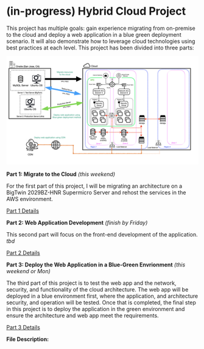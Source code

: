 # (in-progress) Hybrid Cloud Project

This project has multiple goals: gain experience migrating from on-premise to the cloud and deploy a web application in a blue green deployment scenario. It will also demonstrate how to leverage cloud technologies using best practices at each level. This project has been divided into three parts:

![highlevel-arch](https://github.com/lizgarseeyah/-in-progress-Hybrid-Cloud-Project/blob/master/img/architecture-sketch.jpeg)

**Part 1: Migrate to the Cloud** _(this weekend)_

For the first part of this project, I will be migrating an architecture on a BigTwin 2029BZ-HNR Supermicro Server and rehost the services in the AWS environment.

[Part 1 Details](https://github.com/lizgarseeyah/-in-progress-Hybrid-Cloud-Project/blob/master/README-PAGE2.md)

**Part 2: Web Application Development** _(finish by Friday)_

This second part will focus on the front-end development of the application. _tbd_

[Part 2 Details](https://github.com/lizgarseeyah/-in-progress-Hybrid-Cloud-Project/blob/master/README-PAGE3.md)

**Part 3: Deploy the Web Application in a Blue-Green Envrionment** _(this weekend or Mon)_

The third part of this project is to test the web app and the network, security, and functionality of the cloud architecture. The web app will be deployed in a blue environment first, where the application, and architecture security, and operation will be tested. Once that is completed, the final step in this project is to deploy the application in the green environment and ensure the architecture and web app meet the requirements.

[Part 3 Details](https://github.com/lizgarseeyah/-in-progress-Hybrid-Cloud-Project/blob/master/README-PAGE4.md)

**File Description:**

